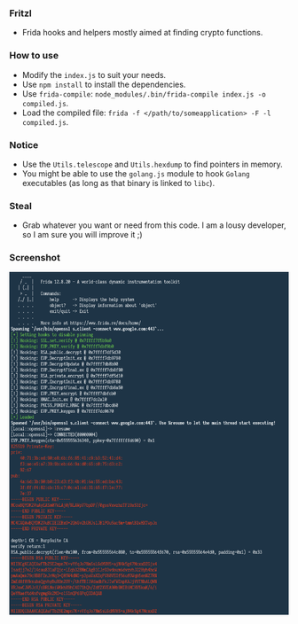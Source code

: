 ### Fritzl

- Frida hooks and helpers mostly aimed at finding crypto functions.

### How to use

- Modify the `index.js` to suit your needs.
- Use `npm install` to install the dependencies.
- Use `frida-compile`: `node_modules/.bin/frida-compile index.js -o compiled.js`.
- Load the compiled file: `frida -f </path/to/someapplication> -F -l compiled.js`.

### Notice

- Use the `Utils.telescope` and `Utils.hexdump` to find pointers in memory.
- You might be able to use the `golang.js` module to hook `Golang` executables (as long as that binary is linked to `libc`).

### Steal

- Grab whatever you want or need from this code. I am a lousy developer, so I am sure you will improve it ;)

### Screenshot

![Hooking openssl executable](./img/example.png)